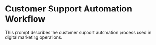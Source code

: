 # Customer Support Automation Workflow

This prompt describes the customer support automation process used in digital marketing operations.
